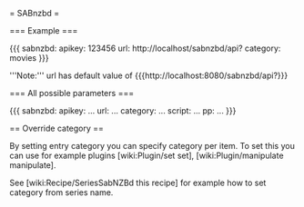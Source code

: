 = SABnzbd =

=== Example ===

{{{
sabnzbd:
  apikey: 123456
  url: http://localhost/sabnzbd/api?
  category: movies
}}}

'''Note:''' url has default value of {{{http://localhost:8080/sabnzbd/api?}}}

=== All possible parameters ===

{{{
sabnzbd:
  apikey: ...
  url: ...
  category: ...
  script: ...
  pp: ...
}}}

== Override category ==

By setting entry category you can specify category per item. To set this you can use for example plugins [wiki:Plugin/set set], [wiki:Plugin/manipulate manipulate].

See [wiki:Recipe/SeriesSabNZBd this recipe] for example how to set category from series name.